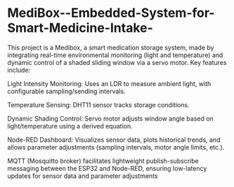 # MediBox--Embedded-System-for-Smart-Medicine-Intake-
This project is a Medibox, a smart medication storage system, made by integrating real-time environmental monitoring (light and temperature) and dynamic control of a shaded sliding window via a servo motor. Key features include:

Light Intensity Monitoring: Uses an LDR to measure ambient light, with configurable sampling/sending intervals.

Temperature Sensing: DHT11 sensor tracks storage conditions.

Dynamic Shading Control: Servo motor adjusts window angle based on light/temperature using a derived equation.

Node-RED Dashboard: Visualizes sensor data, plots historical trends, and allows parameter adjustments (sampling intervals, motor angle limits, etc.).

MQTT (Mosquitto broker) facilitates lightweight publish-subscribe messaging between the ESP32 and Node-RED, ensuring low-latency updates for sensor data and parameter adjustments
